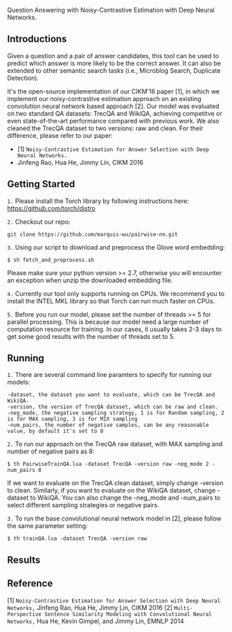 Question Answering with Noisy-Contrastive Estimation with Deep Neural Networks.

Introductions
-------------
Given a question and a pair of answer candidates, this tool can be used to predict which answer is more likely to be the correct answer. It can also be extended to other semantic search tasks (i.e., Microblog Search, Duplicate Detection).

It's the open-source implementation of our CIKM'16 paper [1], in which we implement our noisy-contrastive estimation approach on an existing convolution neural network based approach [2]. Our model was evaluated on two standard QA datasets: TrecQA and WikiQA, achieving competitve or even state-of-the-art performance compared with previous work. We also cleaned the TrecQA dataset to two versions: raw and clean. For their difference, please refer to our paper:
- [1] ``Noisy-Contrastive Estimation for Answer Selection with Deep Neural Networks.``
- Jinfeng Rao, Hua He, Jimmy Lin, CIKM 2016

Getting Started
-----------
``1.`` Please install the Torch library by following instructions here: https://github.com/torch/distro

``2.`` Checkout our repo:
```
git clone https://github.com/marquis-wu/pairwise-nn.git
```

``3.`` Using our script to download and preprocess the Glove word embedding:
```
$ sh fetch_and_preprocess.sh
``` 
Please make sure your python version >= 2.7, otherwise you will encounter an exception when unzip the downloaded embedding file.

``4.`` Currently our tool only supports running on CPUs. We recommend you to install the INTEL MKL library so that Torch can run much faster on CPUs. 

``5.`` Before you run our model, please set the number of threads >= 5 for parallel processing. This is because our model need a large number of computation resource for training. In our cases, it usually takes 2-3 days to get some good results with the number of threads set to 5.

Running
--------
``1.`` There are several command line paramters to specify for running our models:
```
-dataset, the dataset you want to evaluate, which can be TrecQA and WikiQA. 
-version, the version of TrecQA dataset, which can be raw and clean. 
-neg_mode, the negative sampling strategy, 1 is for Random sampling, 2 is for MAX sampling, 3 is for MIX sampling 
-num_pairs, the number of negative samples, can be any reasonable value, by default it's set to 8
```

``2.`` To run our approach on the TrecQA raw dataset, with MAX sampling and number of negative pairs as 8:
```
$ th PairwiseTrainQA.lua -dataset TrecQA -version raw -neg_mode 2 -num_pairs 8
```
If we want to evaluate on the TrecQA clean dataset, simply change -version to clean.
Similarly, if you want to evaluate on the WikiQA dataset, change -dataset to WikiQA.
You can also change the -neg_mode and -num_pairs to select different sampling strategies or negative pairs.

``3.`` To run the base convolutional neural network model in [2], please follow the same parameter setting:
```
$ th trainQA.lua -dataset TrecQA -version raw
```

Results
-------


Reference
--------
[1] ``Noisy-Contrastive Estimation for Answer Selection with Deep Neural Networks,`` Jinfeng Rao, Hua He, Jimmy Lin, CIKM 2016
[2] ``Multi-Perspective Sentence Similarity Modeling with Convolutional Neural Networks,`` Hua He, Kevin Gimpel, and Jimmy Lin, EMNLP 2014
